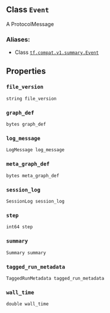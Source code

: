 

## Class  `Event` 
A ProtocolMessage



### Aliases:

- Class [ `tf.compat.v1.summary.Event` ](/api_docs/python/tf/compat/v1/Event)



## Properties


###  `file_version` 
 `string file_version` 



###  `graph_def` 
 `bytes graph_def` 



###  `log_message` 
 `LogMessage log_message` 



###  `meta_graph_def` 
 `bytes meta_graph_def` 



###  `session_log` 
 `SessionLog session_log` 



###  `step` 
 `int64 step` 



###  `summary` 
 `Summary summary` 



###  `tagged_run_metadata` 
 `TaggedRunMetadata tagged_run_metadata` 



###  `wall_time` 
 `double wall_time` 


